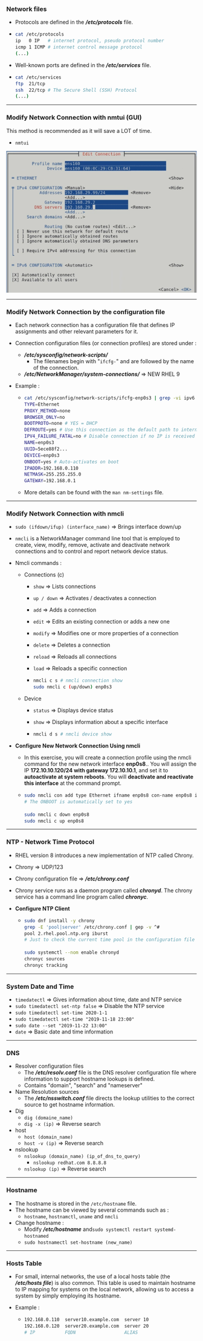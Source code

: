 ### Network files

* Protocols are defined in the ***/etc/protocols*** file.

* ```bash
  cat /etc/protocols
  ip   0 IP   # internet protocol, pseudo protocol number
  icmp 1 ICMP # internet control message protocol
  (...)
  ```

* Well-known ports are defined in the ***/etc/services*** file.

* ```bash
  cat /etc/services
  ftp  21/tcp
  ssh  22/tcp # The Secure Shell (SSH) Protocol
  (...)
  ```

---

### Modify Network Connection with nmtui (GUI)

This method is recommended as it will save a LOT of time.
* `nmtui`

![](../images/nmtui.png)

---

### Modify Network Connection by the configuration file

* Each network connection has a configuration file that defines IP assignments and other relevant parameters for it.

* Connection configuration files (or connection profiles) are stored under :

  * ***/etc/sysconfig/network-scripts/***
    * The filenames begin with "`ifcfg-`" and are followed by the name of the connection.
  * ***/etc/NetworkManager/system-connections/*** => NEW RHEL 9

* Example :

  * ```bash
    cat /etc/sysconfig/network-scripts/ifcfg-enp0s3 | grep -vi ipv6
    TYPE=Ethernet
    PROXY_METHOD=none
    BROWSER_ONLY=no
    BOOTPROTO=none # YES = DHCP
    DEFROUTE=yes # Use this connection as the default path to internet
    IPV4_FAILURE_FATAL=no # Disable connection if no IP is received
    NAME=enp0s3
    UUID=5ece88f2...
    DEVICE=enp0s3
    ONBOOT=yes # Auto-activates on boot
    IPADDR=192.168.0.110
    NETMASK=255.255.255.0
    GATEWAY=192.168.0.1
    ```

  * More details can be found with the `man nm-settings` file.

---

### Modify Network Connection with nmcli

* `sudo (ifdown/ifup) (interface_name)` => Brings interface down/up

* `nmcli` is a NetworkManager command line tool that is employed to create, view, modify, remove, activate and deactivate network connections and to control and report network device status.

* Nmcli commands :

  * Connections (c)

    * `show` => Lists connections

    * `up / down` => Activates / deactivates a connection

    * `add` => Adds a connection

    * `edit` => Edits an existing connection or adds a new one

    * `modify` => Modifies one or more properties of a connection

    * `delete` => Deletes a connection

    * `reload` => Reloads all connections

    * `load` => Reloads a specific connection

    * ```bash
      nmcli c s # nmcli connection show
      sudo nmcli c (up/down) enp0s3
      ```

  * Device

    * `status` => Displays device status

    * `show` => Displays information about a specific interface

    * ```bash
      nmcli d s # nmcli device show
      ```

* **Configure New Network Connection Using nmcli**

  * In this exercise, you will create a connection profile using the nmcli command for the new network interface **enp0s8**.. You will assign the IP **172.10.10.120/24 with gateway 172.10.10.1**, and set it to **autoactivate at system reboots**. You will **deactivate and reactivate this interface** at the command prompt.

  * ```bash
    sudo nmcli con add type Ethernet ifname enp0s8 con-name enp0s8 ip4 172.10.10.120/24 gv4 172.10.10.1
    # The ONBOOT is automatically set to yes
    
    sudo nmcli c down enp0s8
    sudo nmcli c up enp0s8
    ```

---

### NTP - Network Time Protocol

* RHEL version 8 introduces a new implementation of NTP called Chrony.

* Chrony => UDP/123

* Chrony configuration file => ***/etc/chrony.conf***

* Chrony service runs as a daemon program called ***chronyd***. The chrony service has a command line program called ***chronyc***.

* **Configure NTP Client**

  * ```bash
    sudo dnf install -y chrony
    grep -E 'pool|server' /etc/chrony.conf | gep -v ^#
    pool 2.rhel.pool.ntp.org iburst
    # Just to check the current time pool in the configuration file
    
    sudo systemctl --nom enable chronyd
    chronyc sources
    chronyc tracking
    ```

---

### System Date and Time

* `timedatectl` => Gives information about time, date and NTP service
* `sudo timedatectl set-ntp false` => Disable the NTP service
* `sudo timedatectl set-time 2020-1-1`
* `sudo timedatectl set-time "2019-11-18 23:00"`
* `sudo date --set "2019-11-22 13:00"`
* `date` => Basic date and time information

---

### DNS

* Resolver configuration files
  * The ***/etc/resolv.conf*** file is the DNS resolver configuration file where information to support hostname lookups is defined.
  * Contains "domain", "search" and "nameserver"
* Name Resolution sources
  * The ***/etc/nsswitch.conf*** file directs the lookup utilities to the correct source to get hostname information.
* Dig
  * `dig (domaine_name)`
  * `dig -x (ip)` => Reverse search
* host
  * `host (domain_name)`
  * `host -v (ip)` => Reverse search
* nslookup
  * `nslookup (domain_name) (ip_of_dns_to_query)`
    * `nslookup redhat.com 8.8.8.8`
  * `nslookup (ip)` => Reverse search

---

### Hostname

* The hostname is stored in the `/etc/hostname` file.
* The hostname can be viewed by several commands such as :
  * `hostname`, `hostnamctl`, `uname` and `nmcli`
* Change hostname :
  * Modify ***/etc/hostname*** and`sudo systemctl restart systemd-hostnamed`
  * `sudo hostnamectl set-hostname (new_name)`

---

### Hosts Table

* For small, internal networks, the use of a local hosts table (the ***/etc/hosts file***) is also common. This table is used to maintain hostname to IP mapping for systems on the local network, allowing us to access a system by simply employing its hostname.

* Example :

  * ```bash
    192.168.0.110  server10.example.com  server 10
    192.168.0.120  server20.example.com  server 20
    # IP           FQDN                  ALIAS
    ```

